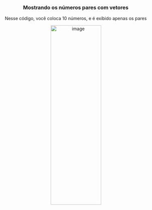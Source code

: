 <div align="center">
  <h3>Mostrando os números pares com vetores</h3>
  <p>Nesse código, você coloca 10 números, e é exibido apenas os pares</p>
<img width="161" height="571" alt="image" src="https://github.com/user-attachments/assets/3ab533f2-b21a-4e96-8e76-aa2257960620" />
</div>
